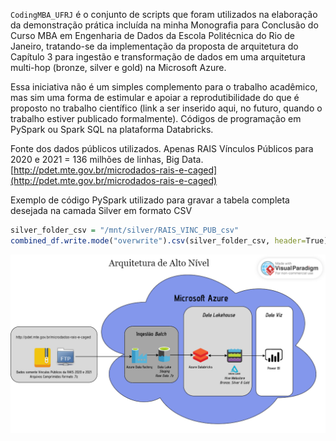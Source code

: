 `CodingMBA_UFRJ` é o conjunto de scripts que foram utilizados na elaboração da demonstração prática incluída na minha Monografia para Conclusão do Curso MBA em Engenharia de Dados da Escola Politécnica do Rio de Janeiro, tratando-se da implementação da proposta de arquitetura do Capítulo 3 para ingestão e transformação de dados em uma arquitetura multi-hop (bronze, silver e gold) na Microsoft Azure.

Essa iniciativa não é um simples complemento para o trabalho acadêmico, mas sim uma forma de estimular e apoiar a reprodutibilidade do que é proposto no trabalho científico (link a ser inserido aqui, no futuro, quando o trabalho estiver publicado formalmente). Códigos de programação em PySpark ou Spark SQL na plataforma Databricks.

Fonte dos dados públicos utilizados. Apenas RAIS Vínculos Públicos para 2020 e 2021 = 136 milhões de linhas, Big Data.
[http://pdet.mte.gov.br/microdados-rais-e-caged](http://pdet.mte.gov.br/microdados-rais-e-caged)

Exemplo de código PySpark utilizado para gravar a tabela completa desejada na camada Silver em formato CSV
```r
silver_folder_csv = "/mnt/silver/RAIS_VINC_PUB_csv"
combined_df.write.mode("overwrite").csv(silver_folder_csv, header=True)
```
![Figura 9: Arquitetura de Ponta-a-Ponta para Ingestão de Big Data de Fonte Pública até um Data Lakehouse na Microsoft Azure](https://github.com/leonardochalhoub/CodingMBA_UFRJ/blob/main/Arquitetura.png)
